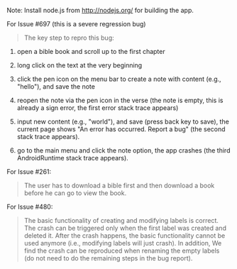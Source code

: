 Note: Install node.js from http://nodejs.org/ for building the app.


For Issue #697 (this is a severe regression bug)

> The key step to repro this bug:

1. open a bible book and scroll up to the first chapter

2. long click on the text at the very beginning 

3. click the pen icon on the menu bar to create a note with content (e.g., "hello"), and save the note

4. reopen the note via the pen icon in the verse (the note is empty, this is already a sign error, the first error stack trace appears)

5. input new content (e.g., "world"), and save (press back key to save), the current page shows "An error has occurred. Report a bug" (the second stack trace appears). 

6. go to the main menu and click the note option, the app crashes (the third AndroidRuntime stack trace appears).


For Issue #261:

> The user has to download a bible first and then download a book before he can go to view the book.

For Issue #480:

> The basic functionality of creating and modifying labels is correct.
The crash can be triggered only when the first label was created and deleted it. 
After the crash happens, the basic functionality cannot be used anymore (i.e.,
modifying labels will just crash). In addition, We find the crash can be reproduced
when renaming the empty labels (do not need to do the remaining steps in the bug report).

 
